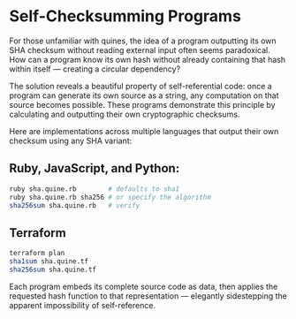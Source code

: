 # Self-Checksumming Programs

For those unfamiliar with quines, the idea of a program outputting its own SHA checksum without
reading external input often seems paradoxical. How can a program know its own hash without already
containing that hash within itself — creating a circular dependency?

The solution reveals a beautiful property of self-referential code: once a program can generate its
own source as a string, any computation on that source becomes possible. These programs demonstrate
this principle by calculating and outputting their own cryptographic checksums.

Here are implementations across multiple languages that output their own checksum using any SHA
variant:

## Ruby, JavaScript, and Python:

```bash
ruby sha.quine.rb        # defaults to sha1
ruby sha.quine.rb sha256 # or specify the algorithm
sha256sum sha.quine.rb   # verify
```

## Terraform

```bash
terraform plan
sha1sum sha.quine.tf
sha256sum sha.quine.tf
```

Each program embeds its complete source code as data, then applies the requested hash function to
that representation — elegantly sidestepping the apparent impossibility of self-reference.
